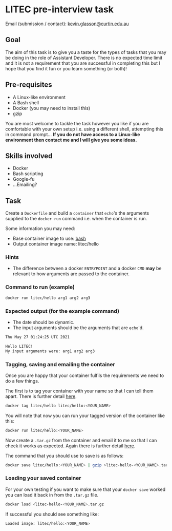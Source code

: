 # LITEC pre-interview task

Email (submission / contact): kevin.glasson@curtin.edu.au
## Goal
The aim of this task is to give you a taste for the types of tasks that you may
be doing in the role of Assistant Developer. There is no expected time limit and it is not a requirement that you are successful in completing this but I hope that you find it fun or you learn something (or both)!

## Pre-requisites
- A Linux-like environment
- A Bash shell
- Docker (you may need to install this)
- gzip

You are most welcome to tackle the task however you like if you are
comfortable with your own setup i.e. using a different shell, attempting this
in command prompt... **If you do not have access to a Linux-like environment
then contact me and I will give you some ideas.**

## Skills involved
- Docker
- Bash scripting
- Google-fu
- ...Emailing?

## Task
Create a `Dockerfile` and build a `container` that `echo`'s the arguments
supplied to the `docker run` command i.e. when the container is run.

Some information you may need:

- Base container image to use: [bash](https://hub.docker.com/_/bash)
- Output container image name: litec/hello

### Hints
- The difference between a docker `ENTRYPOINT` and a docker `CMD` **may** be relevant to how arguments are passed to the container.

### Command to run (example)

```bash
docker run litec/hello arg1 arg2 arg3
```

### Expected output (for the example command)
- The date should be dynamic.
- The input arguments should be the arguments that are `echo`'d.

```bash
Thu May 27 01:24:25 UTC 2021

Hello LITEC!
My input arguments were: arg1 arg2 arg3
```

### Tagging, saving and emailing the container

Once you are happy that your container fulfils the requirements we need to do
a few things.

The first is to tag your container with your name so that I can tell them
apart. There is further detail
[here](https://docs.docker.com/engine/reference/commandline/tag/).

```bash
docker tag litec/hello litec/hello:<YOUR_NAME>
```

You will note that now you can run your tagged version of the container like
this:

```bash
docker run litec/hello:<YOUR_NAME>
```

Now create a `.tar.gz` from the container and email it to me so that I can
check it works as expected. Again there is further detail
[here](https://docs.docker.com/engine/reference/commandline/save/).

The command that you should use to save is as follows:

```bash
docker save litec/hello:<YOUR_NAME> | gzip >litec-hello-<YOUR_NAME>.tar.gz
```

### Loading your saved container

For your own testing if you want to make sure that your `docker save` worked you can
load it back in from the `.tar.gz` file.

```bash
docker load <litec-hello-<YOUR_NAME>.tar.gz
```

If successful you should see something like:

```bash
Loaded image: litec/hello:<YOUR_NAME>
```
